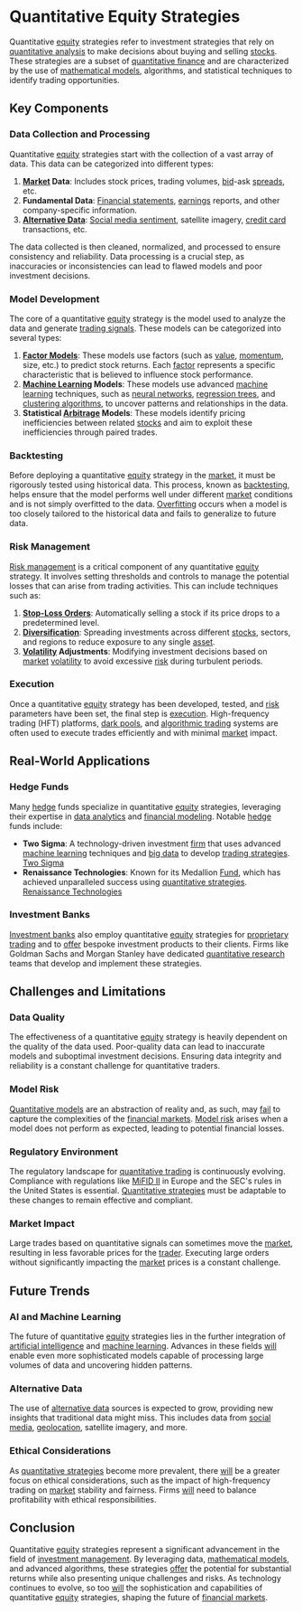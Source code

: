 # Quantitative Equity Strategies

Quantitative [equity](../e/equity.md) strategies refer to investment strategies that rely on [quantitative analysis](../q/quantitative_analysis.md) to make decisions about buying and selling [stocks](../s/stock.md). These strategies are a subset of [quantitative finance](../q/quantitative_finance.md) and are characterized by the use of [mathematical models](../m/mathematical_models_in_trading.md), algorithms, and statistical techniques to identify trading opportunities.

## Key Components

### Data Collection and Processing
Quantitative [equity](../e/equity.md) strategies start with the collection of a vast array of data. This data can be categorized into different types:

1. **[Market](../m/market.md) Data**: Includes stock prices, trading volumes, [bid](../b/bid.md)-ask [spreads](../s/spreads.md), etc.
2. **Fundamental Data**: [Financial statements](../f/financial_statements.md), [earnings](../e/earnings.md) reports, and other company-specific information.
3. **[Alternative Data](../a/alternative_data.md)**: [Social media sentiment](../s/social_media_sentiment.md), satellite imagery, [credit card](../c/credit_card.md) transactions, etc.

The data collected is then cleaned, normalized, and processed to ensure consistency and reliability. Data processing is a crucial step, as inaccuracies or inconsistencies can lead to flawed models and poor investment decisions.

### Model Development
The core of a quantitative [equity](../e/equity.md) strategy is the model used to analyze the data and generate [trading signals](../t/trading_signals.md). These models can be categorized into several types:

1. **[Factor Models](../f/factor_models.md)**: These models use factors (such as [value](../v/value.md), [momentum](../m/momentum.md), size, etc.) to predict stock returns. Each [factor](../f/factor.md) represents a specific characteristic that is believed to influence stock performance.
2. **[Machine Learning](../m/machine_learning.md) Models**: These models use advanced [machine learning](../m/machine_learning.md) techniques, such as [neural networks](../n/neural_networks_in_trading.md), [regression trees](../r/regression_trees_in_trading.md), and [clustering algorithms](../c/clustering_algorithms.md), to uncover patterns and relationships in the data.
3. **Statistical [Arbitrage](../a/arbitrage.md) Models**: These models identify pricing inefficiencies between related [stocks](../s/stock.md) and aim to exploit these inefficiencies through paired trades.

### Backtesting
Before deploying a quantitative [equity](../e/equity.md) strategy in the [market](../m/market.md), it must be rigorously tested using historical data. This process, known as [backtesting](../b/backtesting.md), helps ensure that the model performs well under different [market](../m/market.md) conditions and is not simply overfitted to the data. [Overfitting](../o/overfitting.md) occurs when a model is too closely tailored to the historical data and fails to generalize to future data.

### Risk Management
[Risk management](../r/risk_management.md) is a critical component of any quantitative [equity](../e/equity.md) strategy. It involves setting thresholds and controls to manage the potential losses that can arise from trading activities. This can include techniques such as:

1. **[Stop-Loss Orders](../s/stop-loss_orders.md)**: Automatically selling a stock if its price drops to a predetermined level.
2. **[Diversification](../d/diversification.md)**: Spreading investments across different [stocks](../s/stock.md), sectors, and regions to reduce exposure to any single [asset](../a/asset.md).
3. **[Volatility](../v/volatility.md) Adjustments**: Modifying investment decisions based on [market](../m/market.md) [volatility](../v/volatility.md) to avoid excessive [risk](../r/risk.md) during turbulent periods.

### Execution
Once a quantitative [equity](../e/equity.md) strategy has been developed, tested, and [risk](../r/risk.md) parameters have been set, the final step is [execution](../e/execution.md). High-frequency trading (HFT) platforms, [dark pools](../d/dark_pools.md), and [algorithmic trading](../a/algorithmic_trading.md) systems are often used to execute trades efficiently and with minimal [market](../m/market.md) impact.

## Real-World Applications

### Hedge Funds
Many [hedge](../h/hedge.md) funds specialize in quantitative [equity](../e/equity.md) strategies, leveraging their expertise in [data analytics](../d/data_analytics.md) and [financial modeling](../f/financial_modeling.md). Notable [hedge](../h/hedge.md) funds include:

- **Two Sigma**: A technology-driven investment [firm](../f/firm.md) that uses advanced [machine learning](../m/machine_learning.md) techniques and [big data](../b/big_data_in_trading.md) to develop [trading strategies](../t/trading_strategies.md). [Two Sigma](https://www.twosigma.com/)
- **Renaissance Technologies**: Known for its Medallion [Fund](../f/fund.md), which has achieved unparalleled success using [quantitative strategies](../q/quantitative_strategies_in_trading.md). [Renaissance Technologies](https://www.rentec.com/)

### Investment Banks
[Investment banks](../i/investment_bank_(ib).md) also employ quantitative [equity](../e/equity.md) strategies for [proprietary trading](../p/proprietary_trading.md) and to [offer](../o/offer.md) bespoke investment products to their clients. Firms like Goldman Sachs and Morgan Stanley have dedicated [quantitative research](../q/quantitative_research.md) teams that develop and implement these strategies.

## Challenges and Limitations

### Data Quality
The effectiveness of a quantitative [equity](../e/equity.md) strategy is heavily dependent on the quality of the data used. Poor-quality data can lead to inaccurate models and suboptimal investment decisions. Ensuring data integrity and reliability is a constant challenge for quantitative traders.

### Model Risk
[Quantitative models](../q/quantitative_models.md) are an abstraction of reality and, as such, may [fail](../f/fail.md) to capture the complexities of the [financial markets](../f/financial_market.md). [Model risk](../m/model_risk.md) arises when a model does not perform as expected, leading to potential financial losses.

### Regulatory Environment
The regulatory landscape for [quantitative trading](../q/quantitative_trading.md) is continuously evolving. Compliance with regulations like [MiFID II](../m/mifid_ii.md) in Europe and the SEC's rules in the United States is essential. [Quantitative strategies](../q/quantitative_strategies_in_trading.md) must be adaptable to these changes to remain effective and compliant.

### Market Impact
Large trades based on quantitative signals can sometimes move the [market](../m/market.md), resulting in less favorable prices for the [trader](../t/trader.md). Executing large orders without significantly impacting the [market](../m/market.md) prices is a constant challenge.

## Future Trends

### AI and Machine Learning
The future of quantitative [equity](../e/equity.md) strategies lies in the further integration of [artificial intelligence](../a/artificial_intelligence_in_trading.md) and [machine learning](../m/machine_learning.md). Advances in these fields [will](../w/will.md) enable even more sophisticated models capable of processing large volumes of data and uncovering hidden patterns.

### Alternative Data
The use of [alternative data](../a/alternative_data.md) sources is expected to grow, providing new insights that traditional data might miss. This includes data from [social media](../s/social_media.md), [geolocation](../g/geolocation.md), satellite imagery, and more.

### Ethical Considerations
As [quantitative strategies](../q/quantitative_strategies_in_trading.md) become more prevalent, there [will](../w/will.md) be a greater focus on ethical considerations, such as the impact of high-frequency trading on [market](../m/market.md) stability and fairness. Firms [will](../w/will.md) need to balance profitability with ethical responsibilities.

## Conclusion
Quantitative [equity](../e/equity.md) strategies represent a significant advancement in the field of [investment management](../i/investment_management.md). By leveraging data, [mathematical models](../m/mathematical_models_in_trading.md), and advanced algorithms, these strategies [offer](../o/offer.md) the potential for substantial returns while also presenting unique challenges and risks. As technology continues to evolve, so too [will](../w/will.md) the sophistication and capabilities of quantitative [equity](../e/equity.md) strategies, shaping the future of [financial markets](../f/financial_market.md).
